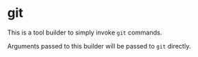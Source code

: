 # git

This is a tool builder to simply invoke `git` commands.

Arguments passed to this builder will be passed to `git` directly.
